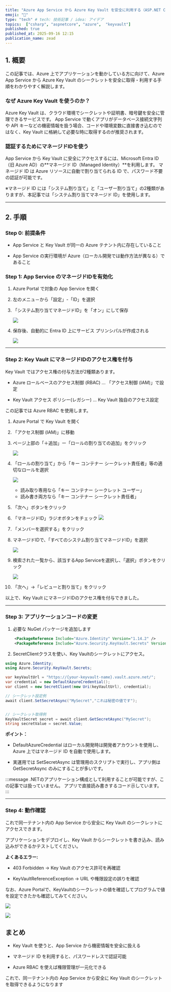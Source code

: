 ```yaml
---
title: "Azure App Service から Azure Key Vault を安全に利用する（ASP.NET Core編）"
emoji: "🔏"
type: "tech" # tech: 技術記事 / idea: アイデア
topics:  ["csharp", "aspnetcore", "azure",  "keyvault"]
published: true
published_at: 2025-09-16 12:15
publication_name: zead
---
```


## 1. 概要

この記事では、Azure 上でアプリケーションを動かしている方に向けて、Azure App Service から Azure Key Vault のシークレットを安全に取得・利用する手順をわかりやすく解説します。

### なぜ Azure Key Vault を使うのか？

Azure Key Vault は、クラウド環境でシークレットや証明書、暗号鍵を安全に管理できるサービスです。
App Service で動くアプリがデータベース接続文字列や API キーなどの機密情報を扱う場合、コードや環境変数に直接書き込むのではなく、Key Vault に格納して必要な時に取得するのが推奨されます。


### 認証するためにマネージドIDを使う

App Service から Key Vault に安全にアクセスするには、Microsoft Entra ID（旧 Azure AD）の**マネージド ID（Managed Identity）**を利用します。
マネージド ID は Azure リソースに自動で割り当てられる ID で、パスワード不要の認証が可能です。

※マネージド ID には「システム割り当て」と「ユーザー割り当て」の2種類がありますが、本記事では「システム割り当てマネージド ID」を使用します。


---

## 2. 手順

### Step 0: 前提条件

- App Service と Key Vault が同一の Azure テナント内に存在していること

- App Service の実行環境が Azure（ローカル開発では動作方法が異なる）であること



### Step 1: App Service のマネージドIDを有効化

1. Azure Portal で対象の App Service を開く

2. 左のメニュ－から「設定」-「ID」を選択

3. 「システム割り当てマネージドID」を「オン」にして保存

    ![](https://storage.googleapis.com/zenn-user-upload/94f2c631eb78-20250808.png)

4. 保存後、自動的に Entra ID 上にサービス プリンシパルが作成される

    ![](https://storage.googleapis.com/zenn-user-upload/4450405eed2b-20250808.png)

---

### Step 2: Key Vault にマネージドIDのアクセス権を付与

Key Vault ではアクセス権の付与方法が2種類あります。

- Azure ロールベースのアクセス制御 (RBAC) … 「アクセス制御 (IAM)」で設定

- Key Vault アクセス ポリシー(レガシー) … Key Vault 独自のアクセス設定

この記事では Azure RBAC を使用します。


1. Azure Portal で Key Vault を開く

1. 「アクセス制御 (IAM)」に移動

1. ページ上部の「＋追加」ー「ロールの割り当ての追加」をクリック

    ![](https://storage.googleapis.com/zenn-user-upload/84627dd68a9f-20250808.png)

1. 「ロールの割り当て」から「キー コンテナー シークレット責任者」等の適切なロールを選択

    ![](https://storage.googleapis.com/zenn-user-upload/acfd83d0d4c4-20250808.png)

    - 読み取り専用なら「キー コンテナー シークレット ユーザー」
    - 読み書き両方なら「キー コンテナー シークレット責任者」

1. 「次へ」ボタンをクリック

1. 「マネージドID」ラジオボタンをチェック
    ![](https://storage.googleapis.com/zenn-user-upload/b45cdadf6ec2-20250808.png)

1. 「メンバーを選択する」をクリック

1. マネージドIDで、「すべてのシステム割り当てマネージドID」を選択

   ![](https://storage.googleapis.com/zenn-user-upload/3079d93b2bcb-20250812.png)


1. 検索された一覧から、該当するApp Serviceを選択し、「選択」ボタンをクリック

    ![](https://storage.googleapis.com/zenn-user-upload/add05873ed1b-20250812.png)

1. 「次へ」→「レビューと割り当て」をクリック


以上で、Key Vault にマネージドIDのアクセス権を付与できました。

---

### Step 3: アプリケーションコードの変更

1. 必要な NuGet パッケージを追加します

```xml
    <PackageReference Include="Azure.Identity" Version="1.14.2" />
    <PackageReference Include="Azure.Security.KeyVault.Secrets" Version="4.8.0" />
```

2. SecretClientクラスを使い、Key Vaultのシークレットにアクセス。

```csharp
using Azure.Identity;
using Azure.Security.KeyVault.Secrets;

var keyVaultUrl = "https://{your-keyvault-name}.vault.azure.net/";
var credential = new DefaultAzureCredential();
var client = new SecretClient(new Uri(keyVaultUrl), credential);

// シークレット設定例
await client.SetSecretAsync("MySecret","これは秘密の値です");


// シークレット取得例
KeyVaultSecret secret = await client.GetSecretAsync("MySecret");
string secretValue = secret.Value;
```

**ポイント：**

- DefaultAzureCredential はローカル開発時は開発者アカウントを使用し、Azure 上ではマネージド ID を自動で使用します。

- 実運用では SetSecretAsync は管理用のスクリプトで実行し、アプリ側は GetSecretAsync のみにすることが多いです。


:::message
.NETのアプリケーション構成として利用することが可能ですが、この記事では扱っていません。
アプリで直接読み書きするコード示しています。
:::


---

### Step 4: 動作確認

これで同一テナント内の App Service から安全に Key Vault のシークレットにアクセスできます。  

アプリケーションをデプロイし、Key Vault からシークレットを書き込み、読み込みができるかテストしてください。

**よくあるエラー:**
- 403 Forbidden → Key Vault のアクセス許可を再確認

- KeyVaultReferenceException → URL や権限設定の誤りを確認

なお、Azure Portalで、KeyVaultのシークレットの値を確認してプログラムで値を設定できたかも確認してみてください。


![](https://storage.googleapis.com/zenn-user-upload/3d244810bbd0-20250808.png)


![](https://storage.googleapis.com/zenn-user-upload/5da6b3c4f19b-20250812.png)


## まとめ

- Key Vault を使うと、App Service から機密情報を安全に扱える

- マネージド ID を利用すると、パスワードレスで認証可能

- Azure RBAC を使えば権限管理が一元化できる

これで、同一テナント内の App Service から安全に Key Vault のシークレットを取得できるようになります
